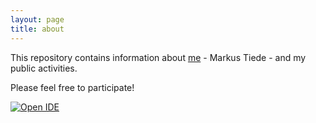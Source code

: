 ```yaml
---
layout: page
title: about
---
```

This repository contains information about [me](me.md#markus-andreas-tiede) - Markus Tiede - and my public activities. 

Please feel free to participate!

[![Open IDE](https://gitpod.io/button/open-in-gitpod.svg)](https://gitpod.io#https://github.com/MarkusTiede/about)
